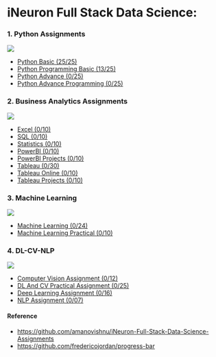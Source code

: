 
# iNeuron Full Stack Data Science:
### 1. Python Assignments   

![](https://progress-bar.dev/38/?scale=100&title=completed&suffix=%)
  
- [Python Basic (25/25)](https://github.com/MominAhmedShaikh/ineuron-assignments/tree/main/Python%20Assignments)
- [Python Programming Basic (13/25)](https://github.com/MominAhmedShaikh/ineuron-assignments/tree/main/Python%20Basics%20Programming%20Assignments)
- [Python Advance (0/25)](https://github.com/MominAhmedShaikh/ineuron-assignments/tree/main/Python%20Advance)
- [Python Advance Programming (0/25)](https://github.com/MominAhmedShaikh/ineuron-assignments/tree/main/Python%20Advance%20Programming)
### 2. Business Analytics Assignments 

![](https://progress-bar.dev/0/?scale=100&title=completed&suffix=%)

- [Excel (0/10)](https://github.com/MominAhmedShaikh/ineuron-assignments/tree/main/Excel)
- [SQL (0/10)](https://github.com/MominAhmedShaikh/ineuron-assignments/tree/main/SQL)
- [Statistics (0/10)](https://github.com/MominAhmedShaikh/ineuron-assignments/tree/main/Statistics)
- [PowerBI (0/10)](https://github.com/MominAhmedShaikh/ineuron-assignments/tree/main/PowerBI)
- [PowerBI Projects (0/10)](https://github.com/MominAhmedShaikh/ineuron-assignments/tree/main/PowerBI%20Projects)
- [Tableau (0/30)](https://github.com/MominAhmedShaikh/ineuron-assignments/tree/main/Tableau)
- [Tableau Online (0/10)](https://github.com/MominAhmedShaikh/ineuron-assignments/tree/main/Tableau%20Online)
- [Tableau Projects (0/10)](https://github.com/MominAhmedShaikh/ineuron-assignments/tree/main/Tableau%20Projects)

### 3. Machine Learning

![](https://progress-bar.dev/0/?scale=100&title=completed&suffix=%)

- [Machine Learning (0/24)](https://github.com/MominAhmedShaikh/ineuron-assignments/tree/main/Machine%20Learning)
- [Machine Learning Practical (0/10)](https://github.com/MominAhmedShaikh/ineuron-assignments/tree/main/Machine%20Learning%20Practical)
### 4. DL-CV-NLP 

![](https://progress-bar.dev/0/?scale=100&title=completed&suffix=%)

- [Computer Vision Assignment (0/12)](https://github.com/MominAhmedShaikh/ineuron-assignments/tree/main/Computer%20Vision%20Assignment)
- [DL And CV Practical Assignment (0/25)](https://github.com/MominAhmedShaikh/ineuron-assignments/tree/main/DL%20And%20CV%20Practical%20Assignment)
- [Deep Learning Assignment (0/16)](https://github.com/MominAhmedShaikh/ineuron-assignments/tree/main/Deep%20Learning%20Assignment)
- [NLP Assignment (0/07)](https://github.com/MominAhmedShaikh/ineuron-assignments/tree/main/NLP%20Assignment)

#### Reference
- https://github.com/amanovishnu/iNeuron-Full-Stack-Data-Science-Assignments
- https://github.com/fredericojordan/progress-bar


